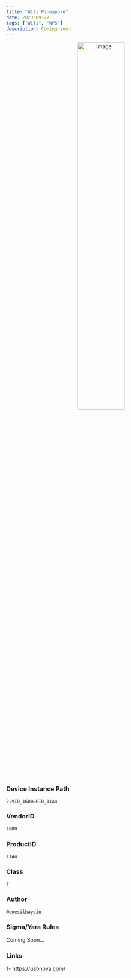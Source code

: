 ```yaml
---
title: "Wifi Pineapple"
date: 2023-09-27
tags: ["Wifi", "WPS"]
description: Coming soon.
---
```


<p align="center">
  <img src="/images/usb-nova.jpg" alt="image" width="50%" height="50%">
</p>


### Device Instance Path

```text
?\VID_16D0&PID_11A4

```

### VendorID

```text
16D0
```

### ProductID

```text
11A4
```
### Class

```text
?
```
### Author

```text
@enesilhaydin
```

### Sigma/Yara Rules

Coming Soon...

### Links

1- https://usbnova.com/
